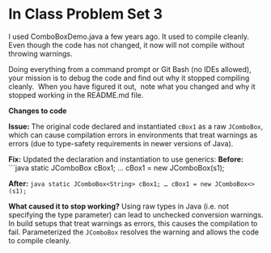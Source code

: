 # In Class Problem Set 3

I used ComboBoxDemo.java a few years ago.  It used to compile cleanly.  Even though the code has not changed, it now  will not compile without throwing warnings.

Doing everything from a command prompt or Git Bash (no IDEs allowed), your mission is to debug the code and find out why it stopped compiling cleanly.  When you have figured it out,  note what you changed and why it stopped working in the README.md file.


**Changes to code**

 **Issue:** The original code declared and instantiated `cBox1` as a raw `JComboBox`, which can cause compilation errors in environments that treat warnings as errors (due to type-safety requirements in newer versions of Java).
 
 **Fix:** Updated the declaration and instantiation to use generics:
   **Before:**
    ```java
    static JComboBox cBox1;
    …
    cBox1 = new JComboBox(s1);
    

   **After:**
    ```java
    static JComboBox<String> cBox1;
    …
    cBox1 = new JComboBox<>(s1);
    ```
  

**What caused it to stop working?**
Using raw types in Java (i.e. not specifying the type parameter) can lead to unchecked conversion warnings. In build setups that treat warnings as errors, this causes the compilation to fail. Parameterized the `JComboBox` resolves the warning and allows the code to compile cleanly.

